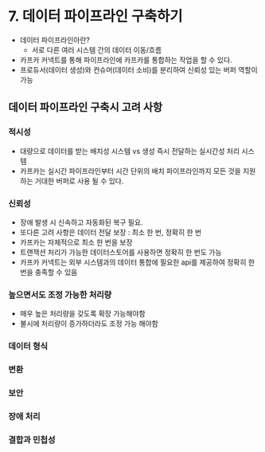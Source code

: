 # 7. 데이터 파이프라인 구축하기
* 데이터 파이프라인아란?
  * 서로 다른 여러 시스템 간의 데이터 이동/흐름
* 카프카 커넥트를 통해 파이프라인에 카프카를 통합하는 작업을 할 수 있다.
* 프로듀서(데이터 생성)와 컨슈머(데이터 소비)를 분리하여 신뢰성 있는 버퍼 역할이 가능

## 데이터 파이프라인 구축시 고려 사항
### 적시성 
* 대량으로 데이터를 받는 배치성 시스템 vs 생성 즉시 전달하는 실시간성 처리 시스템
* 카프카는 실시간 파이프라인부터 시간 단위의 배치 파이프라인까지 모든 것을 지원하는 거대한 버퍼로 사용 될 수 있다.

### 신뢰성
* 장애 발생 시 신속하고 자동화된 복구 필요.
* 또다른 고려 사항은 데이터 전달 보장 : 최소 한 번, 정확히 한 번
* 카프카는 자체적으로 최소 한 번을 보장
* 트랜잭션 처리가 가능한 데이터스토어를 사용하면 정확히 한 번도 가능
* 카프카 커넥트는 외부 시스템과의 데이터 통합에 필요한 api를 제공하여 정확히 한 번을 충족할 수 있음

### 높으면서도 조정 가능한 처리량
* 매우 높은 처리량을 갖도록 확장 가능해야함
* 불시에 처리량이 증가하더라도 조정 가능 해야함

### 데이터 형식
### 변환
### 보안
### 장애 처리
### 결합과 민첩성